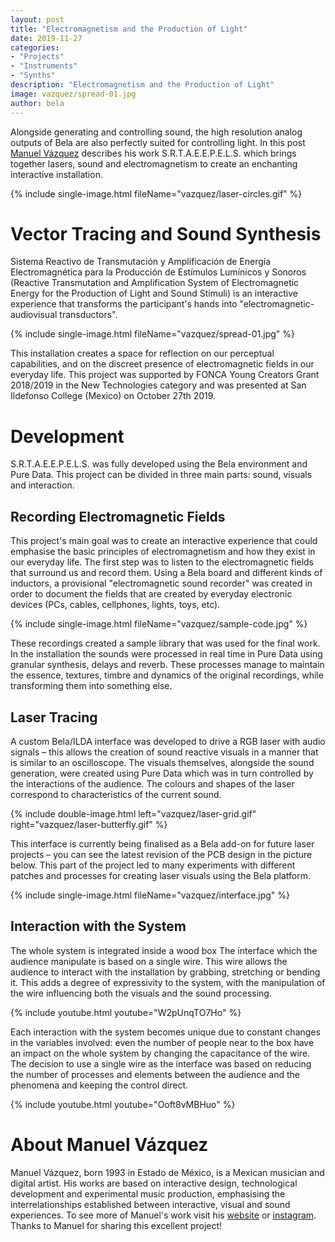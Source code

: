 ```yaml
---
layout: post
title: "Electromagnetism and the Production of Light"
date: 2019-11-27
categories:
- "Projects"
- "Instruments"
- "Synths"
description: "Electromagnetism and the Production of Light"
image: vazquez/spread-01.jpg
author: bela
---
```


Alongside generating and controlling sound, the high resolution analog outputs of Bela are also perfectly suited for controlling light.
In this post [Manuel Vázquez](https://www.mnlvqz.com/) describes his work S.R.T.A.E.E.P.E.L.S. which brings together lasers, sound and electromagnetism to create an enchanting interactive installation.

{% include single-image.html fileName="vazquez/laser-circles.gif" %}

# Vector Tracing and Sound Synthesis

Sistema Reactivo de Transmutación y Amplificación de Energía Electromagnética para la Producción de Estímulos Lumínicos y Sonoros
(Reactive Transmutation and Amplification System of Electromagnetic Energy for the Production of Light and Sound Stimuli) is an interactive experience
that transforms the participant's hands into "electromagnetic-audiovisual transductors".

{% include single-image.html fileName="vazquez/spread-01.jpg" %}

This installation creates a space for reflection on our perceptual capabilities, and on the discreet presence of electromagnetic fields in our everyday life. This project was supported by FONCA Young Creators Grant 2018/2019 in the New Technologies category and was presented at San Ildefonso College (Mexico) on October 27th 2019.

# Development

S.R.T.A.E.E.P.E.L.S. was fully developed using the Bela environment and Pure Data. This project can be divided in three main parts: sound, visuals and interaction.


## Recording Electromagnetic Fields

This project's main goal was to create an interactive experience that could emphasise the basic principles of electromagnetism and how they exist in our everyday life. The first step was to listen to the electromagnetic fields that surround us and record them. Using a Bela board and different kinds of inductors, a provisional "electromagnetic sound recorder" was created in order to document the fields that are created by everyday electronic
devices (PCs, cables, cellphones, lights, toys, etc).

{% include single-image.html fileName="vazquez/sample-code.jpg" %}

These recordings created a sample library that was used for the final work. In the installation the sounds were processed in real time in Pure Data using granular synthesis, delays and reverb.
These processes manage to maintain the essence, textures, timbre and dynamics of the original recordings, while transforming them into something else.

## Laser Tracing

A custom Bela/ILDA interface was developed to drive a RGB laser with audio signals – this allows the creation of sound reactive visuals in a manner that is similar to an oscilloscope. The visuals themselves, alongside the sound generation, were created using Pure Data which was in turn controlled by the interactions of the audience.
The colours and shapes of the laser correspond to characteristics of the current sound.

{% include double-image.html left="vazquez/laser-grid.gif" right="vazquez/laser-butterfly.gif" %}

This interface is currently being finalised as a Bela add-on for future laser projects – you can see the latest revision of the PCB design in the picture below.
This part of the project led to many experiments with different patches and processes for creating laser visuals using the Bela platform.

{% include single-image.html fileName="vazquez/interface.jpg" %}

## Interaction with the System

The whole system is integrated inside a wood box The interface which the audience manipulate is based on a single wire. This wire allows the audience to interact with the installation by grabbing, stretching or bending it. This adds a degree of expressivity to the system, with the manipulation of the wire influencing both the visuals and the sound processing.

{% include youtube.html youtube="W2pUnqTO7Ho" %}

Each interaction with the system becomes unique due to constant changes in the variables involved: even the number of people near to the box have an impact on the whole system by changing the capacitance of the wire. The decision to use a single wire as the interface was based on reducing the number of processes and elements between the audience and the phenomena and keeping the control direct.

{% include youtube.html youtube="Ooft8vMBHuo" %}

# About Manuel Vázquez

Manuel Vázquez, born 1993 in Estado de México, is a Mexican musician and digital artist. His works are based on interactive design, technological development and experimental music production, emphasising the interrelationships established between interactive, visual and sound experiences. To see more of Manuel's work visit his [website](http://www.mnlvqz.com) or [instagram](https://www.instagram.com/mnlvqz). Thanks to Manuel for sharing this excellent project!
